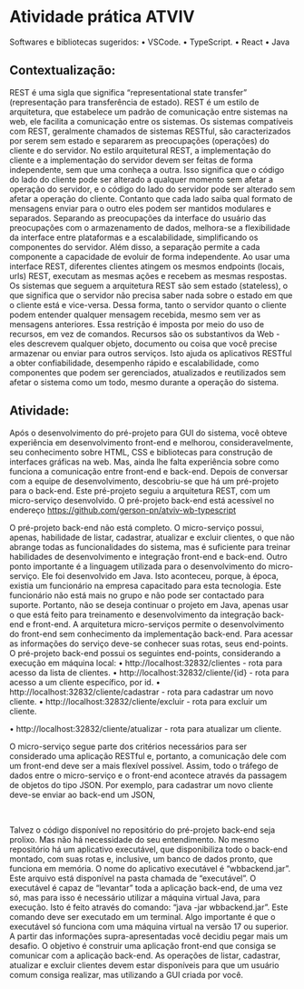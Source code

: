 # Atividade prática ATVIV


Softwares e bibliotecas sugeridos:
• VSCode.
• TypeScript.
• React
• Java


## Contextualização:
REST é uma sigla que significa “representational state transfer” (representação para transferência de estado).
REST é um estilo de arquitetura, que estabelece um padrão de comunicação entre sistemas na web, ele
facilita a comunicação entre os sistemas. Os sistemas compatíveis com REST, geralmente chamados de
sistemas RESTful, são caracterizados por serem sem estado e separarem as preocupações (operações) do
cliente e do servidor.
No estilo arquitetural REST, a implementação do cliente e a implementação do servidor devem ser feitas de
forma independente, sem que uma conheça a outra. Isso significa que o código do lado do cliente pode ser
alterado a qualquer momento sem afetar a operação do servidor, e o código do lado do servidor pode ser
alterado sem afetar a operação do cliente. Contanto que cada lado saiba qual formato de mensagens enviar
para o outro eles podem ser mantidos modulares e separados.
Separando as preocupações da interface do usuário das preocupações com o armazenamento de dados,
melhora-se a flexibilidade da interface entre plataformas e a escalabilidade, simplificando os componentes do
servidor. Além disso, a separação permite a cada componente a capacidade de evoluir de forma
independente.
Ao usar uma interface REST, diferentes clientes atingem os mesmos endpoints (locais, urls) REST, executam as
mesmas ações e recebem as mesmas respostas.
Os sistemas que seguem a arquitetura REST são sem estado (stateless), o que significa que o servidor não
precisa saber nada sobre o estado em que o cliente está e vice-versa. Dessa forma, tanto o servidor quanto o
cliente podem entender qualquer mensagem recebida, mesmo sem ver as mensagens anteriores. Essa
restrição é imposta por meio do uso de recursos, em vez de comandos. Recursos são os substantivos da Web -
eles descrevem qualquer objeto, documento ou coisa que você precise armazenar ou enviar para outros
serviços. Isto ajuda os aplicativos RESTful a obter confiabilidade, desempenho rápido e escalabilidade, como
componentes que podem ser gerenciados, atualizados e reutilizados sem afetar o sistema como um todo,
mesmo durante a operação do sistema.

## Atividade:

Após o desenvolvimento do pré-projeto para GUI do sistema, você obteve experiência em desenvolvimento
front-end e melhorou, consideravelmente, seu conhecimento sobre HTML, CSS e bibliotecas para construção
de interfaces gráficas na web. Mas, ainda lhe falta experiência sobre como funciona a comunicação entre
front-end e back-end.
Depois de conversar com a equipe de desenvolvimento, descobriu-se que há um pré-projeto para o back-end.
Este pré-projeto seguiu a arquitetura REST, com um micro-serviço desenvolvido. O pré-projeto back-end está
acessível no endereço https://github.com/gerson-pn/atviv-wb-typescript



O pré-projeto back-end não está completo. O micro-serviço possui, apenas, habilidade de listar, cadastrar,
atualizar e excluir clientes, o que não abrange todas as funcionalidades do sistema, mas é suficiente para
treinar habilidades de desenvolvimento e integração front-end e back-end.
Outro ponto importante é a linguagem utilizada para o desenvolvimento do micro-serviço. Ele foi
desenvolvido em Java. Isto aconteceu, porque, à época, existia um funcionário na empresa capacitado para
esta tecnologia. Este funcionário não está mais no grupo e não pode ser contactado para suporte. Portanto,
não se deseja continuar o projeto em Java, apenas usar o que está feito para treinamento e desenvolvimento
da integração back-end e front-end. A arquitetura micro-serviços permite o desenvolvimento do front-end
sem conhecimento da implementação back-end.
Para acessar as informações do serviço deve-se conhecer suas rotas, seus end-points. O pré-projeto back-end
possui os seguintes end-points, considerando a execução em máquina local:
• http://localhost:32832/clientes - rota para acesso da lista de clientes.
• http://localhost:32832/cliente/{id} - rota para acesso a um cliente específico, por id.
• http://localhost:32832/cliente/cadastrar - rota para cadastrar um novo cliente.
• http://localhost:32832/cliente/excluir - rota para excluir um cliente.


• http://localhost:32832/cliente/atualizar - rota para atualizar um cliente. <br>

O micro-serviço segue parte dos critérios necessários para ser considerado uma aplicação RESTful e, portanto,
a comunicação dele com um front-end deve ser a mais flexível possível. Assim, todo o tráfego de dados entre
o micro-serviço e o front-end acontece através da passagem de objetos do tipo JSON. Por exemplo, para
cadastrar um novo cliente deve-se enviar ao back-end um JSON,

<br>

Talvez o código disponível no repositório do pré-projeto back-end seja prolixo. Mas não há necessidade do
seu entendimento. No mesmo repositório há um aplicativo executável, que disponibiliza todo o back-end
montado, com suas rotas e, inclusive, um banco de dados pronto, que funciona em memória. O nome do
aplicativo executável é “wbbackend.jar”. Este arquivo está disponível na pasta chamada de “executável”.
O executável é capaz de “levantar” toda a aplicação back-end, de uma vez só, mas para isso é necessário
utilizar a máquina virtual Java, para execução. Isto é feito através do comando: “java -jar wbbackend.jar”. Este
comando deve ser executado em um terminal. Algo importante é que o executável só funciona com uma
máquina virtual na versão 17 ou superior.
A partir das informações supra-apresentadas você decidiu pegar mais um desafio. O objetivo é construir uma
aplicação front-end que consiga se comunicar com a aplicação back-end. As operações de listar, cadastrar,
atualizar e excluir clientes devem estar disponíveis para que um usuário comum consiga realizar, mas
utilizando a GUI criada por você.